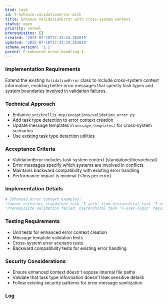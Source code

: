 ```yaml
---
kind: task
id: T-enhance-validationerror-with
title: Enhance ValidationError with cross-system context
status: open
priority: normal
prerequisites: []
created: '2025-07-18T17:33:34.262019'
updated: '2025-07-18T17:33:34.262019'
schema_version: '1.1'
parent: F-enhanced-error-handling-1
---
```

### Implementation Requirements
Extend the existing `ValidationError` class to include cross-system context information, enabling better error messages that specify task types and system boundaries involved in validation failures.

### Technical Approach
- Enhance `src/trellis_mcp/exceptions/validation_error.py`
- Add task type detection to error context creation
- Update message templates in `message_templates/` for cross-system scenarios
- Use existing task type detection utilities

### Acceptance Criteria
- ValidationError includes task system context (standalone/hierarchical)
- Error messages specify which systems are involved in conflicts
- Maintains backward compatibility with existing error handling
- Performance impact is minimal (<1ms per error)

### Implementation Details
```python
# Enhanced error context examples:
"Cannot reference standalone task 'T-auth' from hierarchical task 'T-user-model'"
"Prerequisite validation failed: hierarchical task 'F-user-login' requires standalone task 'T-auth-setup' which does not exist"
```

### Testing Requirements
- Unit tests for enhanced error context creation
- Message template validation tests
- Cross-system error scenario tests
- Backward compatibility tests for existing error handling

### Security Considerations
- Ensure enhanced context doesn't expose internal file paths
- Validate that task type information doesn't leak sensitive details
- Follow existing security patterns for error message sanitization

### Log

